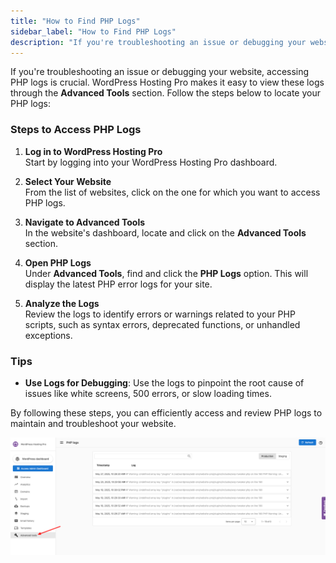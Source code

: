 ```yaml
---
title: "How to Find PHP Logs"
sidebar_label: "How to Find PHP Logs"
description: "If you're troubleshooting an issue or debugging your website, accessing PHP logs is crucial. WordPress Hosting Pro makes it easy to view these logs through the"
---
```


If you're troubleshooting an issue or debugging your website, accessing PHP logs is crucial. WordPress Hosting Pro makes it easy to view these logs through the **Advanced Tools** section. Follow the steps below to locate your PHP logs:

### Steps to Access PHP Logs

1.  **Log in to WordPress Hosting Pro**  
    Start by logging into your WordPress Hosting Pro dashboard.
    
2.  **Select Your Website**  
    From the list of websites, click on the one for which you want to access PHP logs.
    
3.  **Navigate to Advanced Tools**  
    In the website's dashboard, locate and click on the **Advanced Tools** section.
    
4.  **Open PHP Logs**  
    Under **Advanced Tools**, find and click the **PHP Logs** option. This will display the latest PHP error logs for your site.
    
5.  **Analyze the Logs**  
    Review the logs to identify errors or warnings related to your PHP scripts, such as syntax errors, deprecated functions, or unhandled exceptions.
    

### Tips

*   **Use Logs for Debugging**: Use the logs to pinpoint the root cause of issues like white screens, 500 errors, or slow loading times.

By following these steps, you can efficiently access and review PHP logs to maintain and troubleshoot your website.

![-11-WordPress-Hosting-Pro-05-27-2025_03_02_PM.png](./img/33000075856151-1cafe40abe.png)
